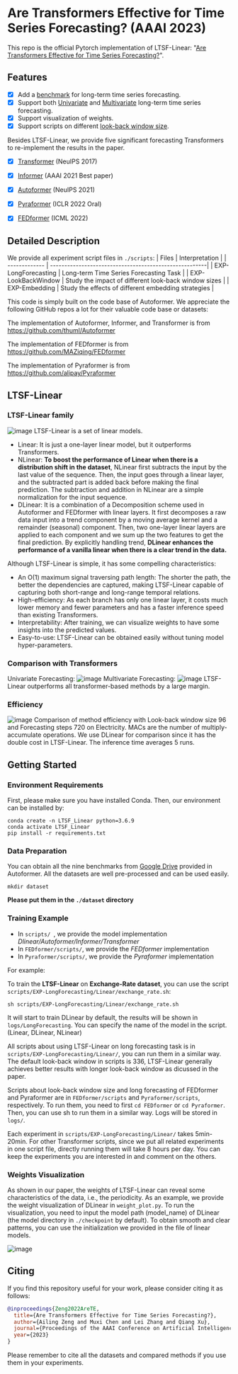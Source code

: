 # Are Transformers Effective for Time Series Forecasting? (AAAI 2023)

This repo is the official Pytorch implementation of LTSF-Linear: "[Are Transformers Effective for Time Series Forecasting?](https://arxiv.org/pdf/2205.13504.pdf)". 






## Features
- [x] Add a [benchmark](LTSF-Benchmark.md) for long-term time series forecasting.
- [x] Support both [Univariate](https://github.com/cure-lab/DLinear/tree/main/scripts/EXP-LongForecasting/DLinear/univariate) and [Multivariate](https://github.com/cure-lab/DLinear/tree/main/scripts/EXP-LongForecasting/DLinear) long-term time series forecasting.
- [x] Support visualization of weights.
- [x] Support scripts on different [look-back window size](https://github.com/cure-lab/DLinear/tree/main/scripts/EXP-LookBackWindow).

Besides LTSF-Linear, we provide five significant forecasting Transformers to re-implement the results in the paper.
- [x] [Transformer](https://arxiv.org/abs/1706.03762) (NeuIPS 2017)
- [x] [Informer](https://arxiv.org/abs/2012.07436) (AAAI 2021 Best paper)
- [x] [Autoformer](https://arxiv.org/abs/2106.13008) (NeuIPS 2021)
- [x] [Pyraformer](https://openreview.net/pdf?id=0EXmFzUn5I) (ICLR 2022 Oral)
- [x] [FEDformer](https://arxiv.org/abs/2201.12740) (ICML 2022)


## Detailed Description
We provide all experiment script files in `./scripts`:
| Files      |                              Interpretation                          |
| ------------- | -------------------------------------------------------| 
| EXP-LongForecasting      | Long-term Time Series Forecasting Task                    |
| EXP-LookBackWindow      | Study the impact of different look-back window sizes   | 
| EXP-Embedding        | Study the effects of different embedding strategies      |


This code is simply built on the code base of Autoformer. We appreciate the following GitHub repos a lot for their valuable code base or datasets:

The implementation of Autoformer, Informer, and Transformer is from https://github.com/thuml/Autoformer

The implementation of FEDformer is from https://github.com/MAZiqing/FEDformer

The implementation of Pyraformer is from https://github.com/alipay/Pyraformer

## LTSF-Linear
### LTSF-Linear family
![image](pics/Linear.png)
LTSF-Linear is a set of linear models. 
- Linear: It is just a one-layer linear model, but it outperforms Transformers.
- NLinear: **To boost the performance of Linear when there is a distribution shift in the dataset**, NLinear first subtracts the input by the last value of the sequence. Then, the input goes through a linear layer, and the subtracted part is added back before making the final prediction. The subtraction and addition in NLinear are a simple normalization for the input sequence.
- DLinear: It is a combination of a Decomposition scheme used in Autoformer and FEDformer with linear layers. It first decomposes a raw data input into a trend component by a moving average kernel and a remainder (seasonal) component. Then, two one-layer linear layers are applied to each component and we sum up the two features to get the final prediction. By explicitly handling trend, **DLinear enhances the performance of a vanilla linear when there is a clear trend in the data.** 

Although LTSF-Linear is simple, it has some compelling characteristics:
- An O(1) maximum signal traversing path length: The shorter the path, the better the dependencies are captured, making LTSF-Linear capable of capturing both short-range and long-range temporal relations.
- High-efficiency: As each branch has only one linear layer, it costs much lower memory and fewer parameters and has a faster inference speed than existing Transformers.
- Interpretability: After training, we can visualize weights to have some insights into the predicted values.
- Easy-to-use: LTSF-Linear can be obtained easily without tuning model hyper-parameters.

### Comparison with Transformers
Univariate Forecasting:
![image](pics/Uni-results.png)
Multivariate Forecasting:
![image](pics/Mul-results.png)
LTSF-Linear outperforms all transformer-based methods by a large margin.

### Efficiency
![image](pics/efficiency.png)
Comparison of method efficiency with Look-back window size 96 and Forecasting steps 720 on Electricity. MACs are the number of multiply-accumulate operations. We use DLinear for comparison since it has the double cost in LTSF-Linear. The inference time averages 5 runs.

## Getting Started
### Environment Requirements

First, please make sure you have installed Conda. Then, our environment can be installed by:
```
conda create -n LTSF_Linear python=3.6.9
conda activate LTSF_Linear
pip install -r requirements.txt
```

### Data Preparation

You can obtain all the nine benchmarks from [Google Drive](https://drive.google.com/drive/folders/1ZOYpTUa82_jCcxIdTmyr0LXQfvaM9vIy) provided in Autoformer. All the datasets are well pre-processed and can be used easily.

```
mkdir dataset
```
**Please put them in the `./dataset` directory**

### Training Example
- In `scripts/ `, we provide the model implementation *Dlinear/Autoformer/Informer/Transformer*
- In `FEDformer/scripts/`, we provide the *FEDformer* implementation
- In `Pyraformer/scripts/`, we provide the *Pyraformer* implementation

For example:

To train the **LTSF-Linear** on **Exchange-Rate dataset**, you can use the script `scripts/EXP-LongForecasting/Linear/exchange_rate.sh`:
```
sh scripts/EXP-LongForecasting/Linear/exchange_rate.sh
```
It will start to train DLinear by default, the results will be shown in `logs/LongForecasting`. You can specify the name of the model in the script. (Linear, DLinear, NLinear)

All scripts about using LTSF-Linear on long forecasting task is in `scripts/EXP-LongForecasting/Linear/`, you can run them in a similar way. The default look-back window in scripts is 336, LTSF-Linear generally achieves better results with longer look-back window as dicussed in the paper. 

Scripts about look-back window size and long forecasting of FEDformer and Pyraformer are in `FEDformer/scripts` and `Pyraformer/scripts`, respectively. To run them, you need to first `cd FEDformer` or `cd Pyraformer`. Then, you can use sh to run them in a similar way. Logs will be stored in `logs/`.

Each experiment in `scripts/EXP-LongForecasting/Linear/` takes 5min-20min. For other Transformer scripts, since we put all related experiments in one script file, directly running them will take 8 hours per day. You can keep the experiments you are interested in and comment on the others. 

### Weights Visualization
As shown in our paper, the weights of LTSF-Linear can reveal some characteristics of the data, i.e., the periodicity. As an example, we provide the weight visualization of DLinear in `weight_plot.py`. To run the visualization, you need to input the model path (model_name) of DLinear (the model directory in `./checkpoint` by default). To obtain smooth and clear patterns, you can use the initialization we provided in the file of linear models.  

![image](pics/Visualization_DLinear.png)
## Citing

If you find this repository useful for your work, please consider citing it as follows:

```BibTeX
@inproceedings{Zeng2022AreTE,
  title={Are Transformers Effective for Time Series Forecasting?},
  author={Ailing Zeng and Muxi Chen and Lei Zhang and Qiang Xu},
  journal={Proceedings of the AAAI Conference on Artificial Intelligence},
  year={2023}
}
```

Please remember to cite all the datasets and compared methods if you use them in your experiments.

